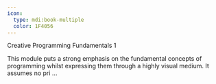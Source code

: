 ```yaml
---
icon:
  type: mdi:book-multiple
  color: 1F4056
---
```

Creative Programming Fundamentals 1

This module puts a strong emphasis on the fundamental concepts of programming whilst expressing them through a highly visual medium. It assumes no pri ... 
